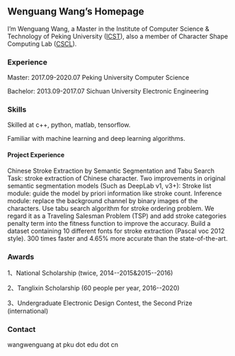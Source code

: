 ## Wenguang Wang’s Homepage

I’m Wenguang Wang, a Master in the Institute of Computer Science & Technology of Peking University ([ICST](http://www.icst.pku.edu.cn/)), also a member of Character Shape Computing Lab ([CSCL](http://59.108.48.27/cscl/)).

### Experience

  Master:   2017.09-2020.07   Peking University   Computer Science
  
  Bachelor: 2013.09-2017.07   Sichuan University  Electronic Engineering
### Skills
  Skilled at c++, python, matlab, tensorflow.
  
  Familiar with machine learning and deep learning algorithms.

#### Project Experience

Chinese Stroke Extraction by Semantic Segmentation and Tabu Search
Task: stroke extraction of Chinese character.
Two improvements in original semantic segmentation models (Such as DeepLab v1, v3+):
Stroke list module: guide the model by priori information like stroke count.
Inference module: replace the background channel by binary images of the characters.
Use tabu search algorithm for stroke ordering problem. We regard it as a Traveling Salesman Problem (TSP) and add stroke categories penalty term into the fitness function to improve the accuracy.
Build a dataset containing 10 different fonts for stroke extraction (Pascal voc 2012 style).
300 times faster and 4.65% more accurate than the state-of-the-art.

### Awards
1、National Scholarship (twice, 2014--2015&2015--2016)

2、Tanglixin Scholarship (60 people per year, 2016--2020)

3、Undergraduate Electronic Design Contest, the Second Prize (international)
### Contact

wangwenguang at pku dot edu dot cn


